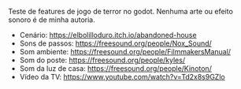 Teste de features de jogo de terror no godot. Nenhuma arte ou efeito sonoro é de minha autoria.

- Cenário: https://elbolilloduro.itch.io/abandoned-house
- Sons de passos: https://freesound.org/people/Nox_Sound/
- Som ambiente: https://freesound.org/people/FilmmakersManual/
- Som do poste: https://freesound.org/people/kyles/
- Som da luz de casa: https://freesound.org/people/Kinoton/
- Vídeo da TV: https://www.youtube.com/watch?v=Td2x8s9GZlo
